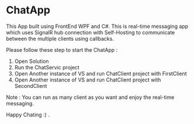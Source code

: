 # ChatApp

This App built using FrontEnd WPF and C#.
This is real-time messaging app which uses SignalR hub connection with Self-Hosting to communicate between the multiple clients using callbacks.

Please follow these step to start the ChatApp :


1. Open Solution 
2. Run the ChatServic project
3. Open Another instance of VS and run ChatClient project with FirstClient
4. Open Another instance of VS and run ChatClient project with SecondClient


Note : You can run as many client as you want and enjoy the real-time messaging.

Happy Chating :) .